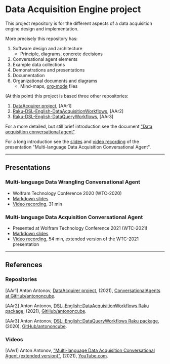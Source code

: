 # Data Acquisition Engine project

This project repository is for the different aspects of a data acquisition engine design and implementation. 

More precisely this repository has:

1. Software design and architecture  
   - Principle, diagrams, concrete decisions
2. Conversational agent elements
3. Example data collections
4. Demonstrations and presentations
5. Documentation
6. Organizational documents and diagrams
   - Mind-maps, [org-mode](https://orgmode.org) files

(At this point) this project is based three other repositories:

1. [DataAcquirer project](https://github.com/antononcube/ConversationalAgents/tree/master/Projects/DataAcquirer), [AAr1]
2. [Raku-DSL-English-DataAcquisitionWorkflows](https://github.com/antononcube/Raku-DSL-English-DataAcquisitionWorkflows), [AAr2]
3. [Raku-DSL-English-DataQueryWorkflows](https://github.com/antononcube/Raku-DSL-English-DataQueryWorkflows), [AAr3]


For a more detailed, but still brief introduction see the document 
["Data acquisition conversational agent"](./Documents/Data-acqusition-conversational-agent.md).

For a long introduction see the 
[slides](https://github.com/antononcube/SimplifiedMachineLearningWorkflows-book/blob/master/Presentations/WTC-2020/WTC2020-Antonov-Multi-language-Data-Wrangling-Conversational-Agent.md)
and
[video recording](https://www.youtube.com/watch?v=pQk5jwoMSxs)
of the presentation 
"Multi-language Data Acquisition Conversational Agent".

------

## Presentations

### Multi-language Data Wrangling Conversational Agent

- Wolfram Technology Conference 2020 (WTC-2020)
- [Markdown slides](https://github.com/antononcube/SimplifiedMachineLearningWorkflows-book/blob/master/Presentations/WTC-2020/WTC2020-Antonov-Multi-language-Data-Wrangling-Conversational-Agent.md)
- [Video recording](https://www.youtube.com/watch?v=pQk5jwoMSxs), 31 min

### Multi-language Data Acquisition Conversational Agent

- Presented at Wolfram Technology Conference 2021 (WTC-2021)
- [Markdown slides](Presentations/WTC-2021/WTC2021-Antonov-Multi-language-Data-Acquisition-Conversational-Agent.md)
- [Video recording](https://www.youtube.com/watch?v=KlEl2b8oxb8), 54 min, extended version of the WTC-2021 presentation
 

------

## References

### Repositories

[AAr1] Anton Antonov,
[DataAcquirer project](https://github.com/antononcube/ConversationalAgents/tree/master/Projects/DataAcquirer),
(2021),
[ConversationalAgents at GitHub/antononcube](https://github.com/antononcube).

[AAr2] Anton Antonov,
[DSL::English::DataAcquisitionWorkflows Raku package](https://github.com/antononcube/Raku-DSL-English-DataAcquisitionWorkflows),
(2021),
[GitHub/antononcube](https://github.com/antononcube).

[AAr3] Anton Antonov,
[DSL::English::DataQueryWorkflows Raku package](https://github.com/antononcube/Raku-DSL-English-DataQueryWorkflows),
(2020),
[GitHub/antononcube](https://github.com/antononcube).

### Videos

[AAv1] Anton Antonov,
["Multi-language Data Acquisition Conversational Agent (extended version)"](https://www.youtube.com/watch?v=KlEl2b8oxb8),
(2021),
[YouTube.com](https://www.youtube.com/channel/UC5qMPIsJeztfARXWdIw3Xzw).